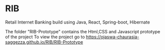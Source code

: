 # RIB
Retail Internet Banking build using Java, React, Spring-boot, Hibernate


The folder "RIB-Prototype" contains the Html,CSS and Javascript prototype of the project
To view the project go to https://ojaswa-chaurasia-saggezza.github.io/RIB/RIB-Prototype